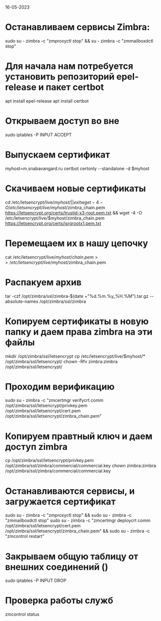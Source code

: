 16-05-2023

# Останавливаем сервисы Zimbra:

sudo su - zimbra -c "zmproxyctl stop" && su - zimbra -c "zmmailboxdctl stop"

# Для начала нам потребуется установить репозиторий epel-release и пакет certbot

apt install epel-release
apt install certbot

# Открываем доступ во вне

sudo iptables -P INPUT ACCEPT

# Выпускаем сертификат

myhost=m.snabavangard.ru
certbot certonly --standalone -d $myhost

# Скачиваем новые сертификаты

cd /etc/letsencrypt/live/$myhost/ || exit
wget -4 -O /etc/letsencrypt/live/$myhost/zimbra_chain.pem https://letsencrypt.org/certs/trustid-x3-root.pem.txt && wget -4 -O /etc/letsencrypt/live/$myhost/zimbra_chain.pem https://letsencrypt.org/certs/isrgrootx1.pem.txt

# Перемещаем их в нашу цепочку

cat /etc/letsencrypt/live/$myhost/chain.pem >> /etc/letsencrypt/live/$myhost/zimbra_chain.pem

# Распакуем архив

tar -czf /opt/zimbra/ssl/zimbra-$(date +"%d.%m.%y\_%H.%M").tar.gz --absolute-names /opt/zimbra/ssl/zimbra

# Копируем сертификаты в новую папку и даем права zimbra на эти файлы

mkdir /opt/zimbra/ssl/letsencrypt
cp /etc/letsencrypt/live/$myhost/\* /opt/zimbra/ssl/letsencrypt/
chown -Rfv zimbra:zimbra /opt/zimbra/ssl/letsencrypt/

# Проходим верификацию

sudo su - zimbra -c "zmcertmgr verifycrt comm /opt/zimbra/ssl/letsencrypt/privkey.pem /opt/zimbra/ssl/letsencrypt/cert.pem /opt/zimbra/ssl/letsencrypt/zimbra_chain.pem"

# Копируем правтный ключ и даем доступ zimbra

cp /opt/zimbra/ssl/letsencrypt/privkey.pem /opt/zimbra/ssl/zimbra/commercial/commercial.key
chown zimbra:zimbra /opt/zimbra/ssl/zimbra/commercial/commercial.key

# Останавливаются сервисы, и загружается сертификат

sudo su - zimbra -c "zmproxyctl stop" && sudo su - zimbra -c "zmmailboxdctl stop"
sudo su - zimbra -c "zmcertmgr deploycrt comm /opt/zimbra/ssl/letsencrypt/cert.pem /opt/zimbra/ssl/letsencrypt/zimbra_chain.pem" && sudo su - zimbra -c "zmcontrol restart"

# Закрываем общую таблицу от внешних соединений ()

sudo iptables -P INPUT DROP

# Проверка работы служб

zmcontrol status
